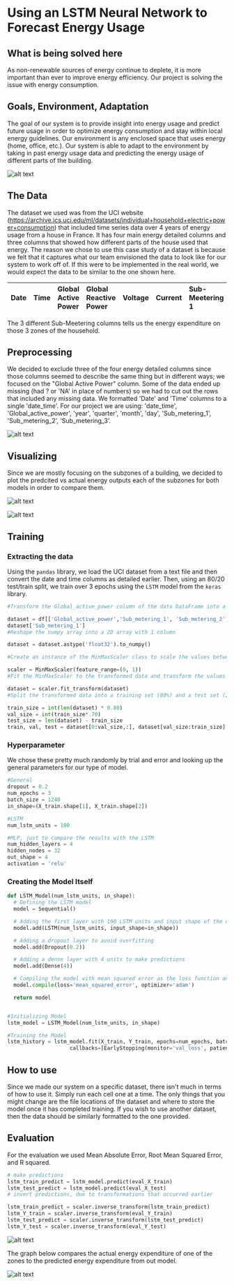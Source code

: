 # Using an LSTM Neural Network to Forecast Energy Usage

## What is being solved here

As non-renewable sources of energy continue to deplete, it is more important than ever to improve energy efficiency. Our project is solving the issue with energy consumption.

## Goals, Environment, Adaptation

The goal of our system is to provide insight into energy usage and predict future usage in order to optimize energy consumption and stay within local energy guidelines. Our environment is any enclosed space that uses energy (home, office, etc.). Our system is able to adapt to the environment by taking in past energy usage data and predicting the energy usage of different parts of the building.

![alt text](images/model_diagram.png)

## The Data

The dataset we used was from the UCI website (https://archive.ics.uci.edu/ml/datasets/individual+household+electric+power+consumption) that included time series data over 4 years of energy usage from a house in France. It has four main energy detailed columns and three columns that showed how different parts of the house used that energy. The reason we chose to use this case study of a dataset is because we felt that it captures what our team envisioned the data to look like for our system to work off of. If this were to be implemented in the real world, we would expect the data to be similar to the one shown here.

| Date | Time | Global Active Power | Global Reactive Power | Voltage | Current | Sub-Meetering 1 | Sub-Meetering 2 | Sub-Meetering 3 |
| :--- | :--: | :------------------ | :-------------------- | :------ | :------ | :-------------- | :-------------- | :-------------- |

The 3 different Sub-Meetering columns tells us the energy expenditure on those 3 zones of the household.

## Preprocessing

We decided to exclude three of the four energy detailed columns since those columns seemed to describe the same thing but in different ways; we focused on the "Global Active Power" column. Some of the data ended up missing (had ? or 'NA' in place of numbers) so we had to cut out the rows that included any missing data.
We formatted 'Date' and 'Time' columns to a single 'date_time'. For our project we are using: 'date_time', 'Global_active_power', 'year', 'quarter', 'month', 'day', 'Sub_metering_1', 'Sub_metering_2', ‘Sub_metering_3’.

![alt text](images/proc_data.png)

## Visualizing

Since we are mostly focusing on the subzones of a building, we decided to plot the predcited vs actual energy outputs each of the subzones for both models in order to compare them.

![alt text](images/data_vis_1.png)

![alt text](images/data_vis_2.png)

## Training

### Extracting the data

Using the `pandas` library, we load the UCI dataset from a text file and then convert the date and time columns as detailed earlier. Then, using an 80/20 test/train split, we train over 3 epochs using the `LSTM` model from the `keras` library.

```python
#Transform the Global_active_power column of the data DataFrame into a numpy array of float values

dataset = df[['Global_active_power','Sub_metering_1', 'Sub_metering_2', 'Sub_metering_3']]
dataset['Sub_metering_1']
#Reshape the numpy array into a 2D array with 1 column

dataset = dataset.astype('float32').to_numpy()

#Create an instance of the MinMaxScaler class to scale the values between 0 and 1

scaler = MinMaxScaler(feature_range=(0, 1))
#Fit the MinMaxScaler to the transformed data and transform the values

dataset = scaler.fit_transform(dataset)
#Split the transformed data into a training set (80%) and a test set (20%)

train_size = int(len(dataset) * 0.80)
val_size = int(train_size*.70)
test_size = len(dataset) - train_size
train, val, test = dataset[0:val_size,:], dataset[val_size:train_size], dataset[train_size:len(dataset),:]

```

### Hyperparameter

We chose these pretty much randomly by trial and error and looking up the general parameters for our type of model.

```python
#General
dropout = 0.2
num_epochs = 3
batch_size = 1240
in_shape=(X_train.shape[1], X_train.shape[2])

#LSTM
num_lstm_units = 100

#MLP, just to compare the results with the LSTM
num_hidden_layers = 4
hidden_nodes = 32
out_shape = 4
activation = 'relu'
```

### Creating the Model Itself

```python
def LSTM_Model(num_lstm_units, in_shape):
  # Defining the LSTM model
  model = Sequential()

  # Adding the first layer with 100 LSTM units and input shape of the data
  model.add(LSTM(num_lstm_units, input_shape=in_shape))

  # Adding a dropout layer to avoid overfitting
  model.add(Dropout(0.2))

  # Adding a dense layer with 4 units to make predictions
  model.add(Dense(4))

  # Compiling the model with mean squared error as the loss function and using Adam optimizer
  model.compile(loss='mean_squared_error', optimizer='adam')

  return model
```

```python

#Initializing Model
lstm_model = LSTM_Model(num_lstm_units, in_shape)

#Training the Model
lstm_history = lstm_model.fit(X_train, Y_train, epochs=num_epochs, batch_size=batch_size, validation_data=(X_val, Y_val),
                    callbacks=[EarlyStopping(monitor='val_loss', patience=4)], verbose=1, shuffle=False)
```

## How to use

Since we made our system on a specific dataset, there isn't much in terms of how to use it. Simply run each cell one at a time. The only things that you might change are the file locations of the dataset and where to store the model once it has completed training. If you wish to use another dataset, then the data should be similarly formatted to the one provided.

## Evaluation

For the evaluation we used Mean Absolute Error, Root Mean Squared Error, and R squared.

```python
# make predictions
lstm_train_predict = lstm_model.predict(eval_X_train)
lstm_test_predict = lstm_model.predict(eval_X_test)
# invert predictions, due to transformations that occurred earlier

lstm_train_predict = scaler.inverse_transform(lstm_train_predict)
lstm_Y_train = scaler.inverse_transform(eval_Y_train)
lstm_test_predict = scaler.inverse_transform(lstm_test_predict)
lstm_Y_test = scaler.inverse_transform(eval_Y_test)
```

![alt text](images/results.png)

The graph below compares the actual energy expenditure of one of the zones to the predicted energy expenditure from out model.

![alt text](images/result_graph.png)
